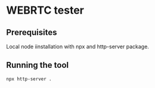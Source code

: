 # WEBRTC tester

## Prerequisites

Local node iinstallation with npx and http-server package.

## Running the tool

```
npx http-server .
```
